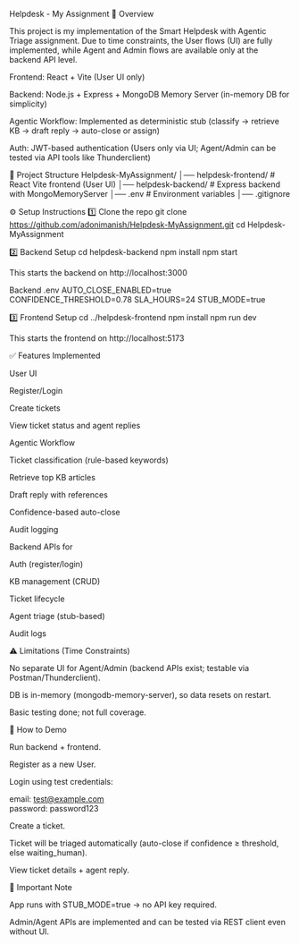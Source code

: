 Helpdesk - My Assignment
📌 Overview

This project is my implementation of the Smart Helpdesk with Agentic Triage assignment.
Due to time constraints, the User flows (UI) are fully implemented, while Agent and Admin flows are available only at the backend API level.

Frontend: React + Vite (User UI only)

Backend: Node.js + Express + MongoDB Memory Server (in-memory DB for simplicity)

Agentic Workflow: Implemented as deterministic stub (classify → retrieve KB → draft reply → auto-close or assign)

Auth: JWT-based authentication (Users only via UI; Agent/Admin can be tested via API tools like Thunderclient)

📂 Project Structure
Helpdesk-MyAssignment/
│── helpdesk-frontend/   # React Vite frontend (User UI)
│── helpdesk-backend/    # Express backend with MongoMemoryServer
│── .env                 # Environment variables
│── .gitignore

⚙️ Setup Instructions
1️⃣ Clone the repo
git clone https://github.com/adonimanish/Helpdesk-MyAssignment.git
cd Helpdesk-MyAssignment

2️⃣ Backend Setup
cd helpdesk-backend
npm install
npm start


This starts the backend on http://localhost:3000

Backend .env
AUTO_CLOSE_ENABLED=true
CONFIDENCE_THRESHOLD=0.78
SLA_HOURS=24
STUB_MODE=true

3️⃣ Frontend Setup
cd ../helpdesk-frontend
npm install
npm run dev

This starts the frontend on http://localhost:5173


✅ Features Implemented

User UI

Register/Login

Create tickets

View ticket status and agent replies

Agentic Workflow

Ticket classification (rule-based keywords)

Retrieve top KB articles

Draft reply with references

Confidence-based auto-close

Audit logging

Backend APIs for

Auth (register/login)

KB management (CRUD)

Ticket lifecycle

Agent triage (stub-based)

Audit logs

⚠️ Limitations (Time Constraints)

No separate UI for Agent/Admin (backend APIs exist; testable via Postman/Thunderclient).

DB is in-memory (mongodb-memory-server), so data resets on restart.

Basic testing done; not full coverage.

🚀 How to Demo

Run backend + frontend.

Register as a new User.

Login using test credentials:

email: test@example.com  
password: password123


Create a ticket.

Ticket will be triaged automatically (auto-close if confidence ≥ threshold, else waiting_human).

View ticket details + agent reply.

📌 Important Note

App runs with STUB_MODE=true → no API key required.

Admin/Agent APIs are implemented and can be tested via REST client even without UI.